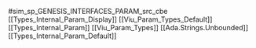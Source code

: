 #sim_sp_GENESIS_INTERFACES_PARAM_src_cbe
[[Types_Internal_Param_Display]]
[[Viu_Param_Types_Default]]
[[Types_Internal_Param]]
[[Viu_Param_Types]]
[[Ada.Strings.Unbounded]]
[[Types_Internal_Param_Default]]
